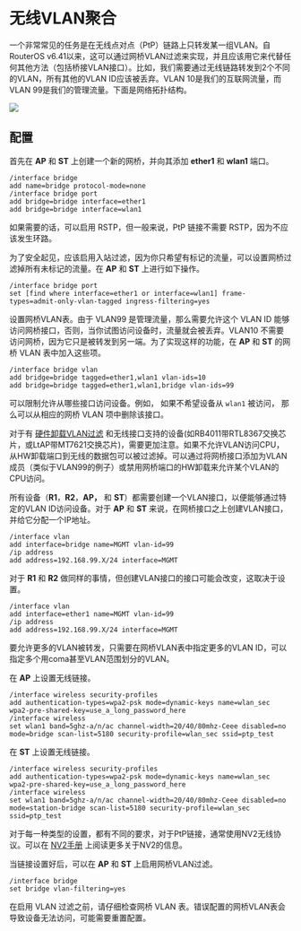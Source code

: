 # 无线VLAN聚合

一个非常常见的任务是在无线点对点（PtP）链路上只转发某一组VLAN。自RouterOS v6.41以来，这可以通过网桥VLAN过滤来实现，并且应该用它来代替任何其他方法（包括桥接VLAN接口）。比如，我们需要通过无线链路转发到2个不同的VLAN，所有其他的VLAN ID应该被丢弃。VLAN 10是我们的互联网流量，而VLAN 99是我们的管理流量。下面是网络拓扑结构。

![](https://help.mikrotik.com/docs/download/attachments/122388482/Wlan_trunk.jpg?version=1&modificationDate=1653919647235&api=v2)

## 配置

首先在 **AP** 和 **ST** 上创建一个新的网桥，并向其添加 **ether1** 和 **wlan1** 端口。

```shell
/interface bridge
add name=bridge protocol-mode=none
/interface bridge port
add bridge=bridge interface=ether1
add bridge=bridge interface=wlan1

```
  
如果需要的话，可以启用 RSTP，但一般来说，PtP 链接不需要 RSTP，因为不应该发生环路。
  
为了安全起见，应该启用入站过滤，因为你只希望有标记的流量，可以设置网桥过滤掉所有未标记的流量。在 **AP** 和 **ST** 上进行如下操作。

```shell
/interface bridge port
set [find where interface=ether1 or interface=wlan1] frame-types=admit-only-vlan-tagged ingress-filtering=yes

```
  
设置网桥VLAN表。由于 VLAN99 是管理流量，那么需要允许这个 VLAN ID 能够访问网桥接口，否则，当你试图访问设备时，流量就会被丢弃。VLAN10 不需要访问网桥，因为它只是被转发到另一端。为了实现这样的功能，在 **AP** 和 **ST** 的网桥 VLAN 表中加入这些项。
  
```shell
/interface bridge vlan
add bridge=bridge tagged=ether1,wlan1 vlan-ids=10
add bridge=bridge tagged=ether1,wlan1,bridge vlan-ids=99

```
  
可以限制允许从哪些接口访问设备。例如， 如果不希望设备从 `wlan1` 被访问， 那么可以从相应的网桥 VLAN 项中删除该接口。

对于有 [硬件卸载VLAN过滤](https://help.mikrotik.com/docs/display/ROS/Bridging+and+Switching#BridgingandSwitching-BridgeHardwareOffloading) 和无线接口支持的设备(如RB4011带RTL8367交换芯片，或LtAP带MT7621交换芯片)，需要更加注意。如果不允许VLAN访问CPU，从HW卸载端口到无线的数据包可以被过滤掉。可以通过将网桥接口添加为VLAN成员（类似于VLAN99的例子）或禁用网桥端口的HW卸载来允许某个VLAN的CPU访问。
  
所有设备（**R1**，**R2**，**AP，** 和 **ST**）都需要创建一个VLAN接口，以便能够通过特定的VLAN ID访问设备。对于 **AP** 和 **ST** 来说，在网桥接口之上创建VLAN接口，并给它分配一个IP地址。

```shell
/interface vlan
add interface=bridge name=MGMT vlan-id=99
/ip address
add address=192.168.99.X/24 interface=MGMT

```

对于 **R1** 和 **R2** 做同样的事情，但创建VLAN接口的接口可能会改变，这取决于设置。

```shell
/interface vlan
add interface=ether1 name=MGMT vlan-id=99
/ip address
add address=192.168.99.X/24 interface=MGMT

```
  
要允许更多的VLAN被转发，只需要在网桥VLAN表中指定更多的VLAN ID，可以指定多个用coma甚至VLAN范围划分的VLAN。
  
在 **AP** 上设置无线链接。

```shell
/interface wireless security-profiles
add authentication-types=wpa2-psk mode=dynamic-keys name=wlan_sec wpa2-pre-shared-key=use_a_long_password_here
/interface wireless
set wlan1 band=5ghz-a/n/ac channel-width=20/40/80mhz-Ceee disabled=no mode=bridge scan-list=5180 security-profile=wlan_sec ssid=ptp_test

```

在 **ST** 上设置无线链接。

```shell
/interface wireless security-profiles
add authentication-types=wpa2-psk mode=dynamic-keys name=wlan_sec wpa2-pre-shared-key=use_a_long_password_here
/interface wireless
set wlan1 band=5ghz-a/n/ac channel-width=20/40/80mhz-Ceee disabled=no mode=station-bridge scan-list=5180 security-profile=wlan_sec ssid=ptp_test

```
  
对于每一种类型的设置，都有不同的要求，对于PtP链接，通常使用NV2无线协议。可以在 [NV2手册](https://wiki.mikrotik.com/wiki/Manual:Nv2 "Manual:Nv2") 上阅读更多关于NV2的信息。

当链接设置好后，可以在 **AP** 和 **ST** 上启用网桥VLAN过滤。

```shell
/interface bridge
set bridge vlan-filtering=yes

```
  
在启用 VLAN 过滤之前，请仔细检查网桥 VLAN 表。错误配置的网桥VLAN表会导致设备无法访问，可能需要重置配置。
